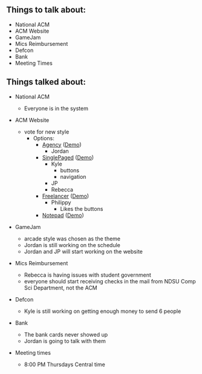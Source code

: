 Things to talk about:
---------------------

- National ACM
- ACM Website
- GameJam
- Mics Reimbursement
- Defcon
- Bank
- Meeting Times

Things talked about:
--------------------

- National ACM
    - Everyone is in the system 

- ACM Website
    - vote for new style
        - Options:
            - [Agency](http://jekyllthemes.org/themes/agency/) ([Demo](https://y7kim.github.io/agency-jekyll-theme))
                -   Jordan
            - [SinglePaged](http://jekyllthemes.org/themes/singlepaged/) ([Demo](http://t413.com/SinglePaged))
                - Kyle
                    - buttons 
                    - navigation
                - JP
                - Rebecca
            - [Freelancer](http://jekyllthemes.org/themes/freelancer/) ([Demo](https://jeromelachaud.github.io/freelancer-theme))
                - Philippy
                    - Likes the buttons
            - [Notepad](http://jekyllthemes.org/themes/hmfaysal-notepad-theme/) ([Demo](http://hmfaysal.github.io/Notepad/))

- GameJam
    - arcade style was chosen as the theme
    - Jordan is still working on the schedule
    - Jordan and JP will start working on the website

- Mics Reimbursement
    - Rebecca is having issues with student government
    - everyone should start receiving checks in the mail from NDSU Comp Sci Department, not the ACM

- Defcon
    - Kyle is still working on getting enough money to send 6 people

- Bank
    - The bank cards never showed up
    - Jordan is going to talk with them

- Meeting times
    - 8:00 PM Thursdays Central time
